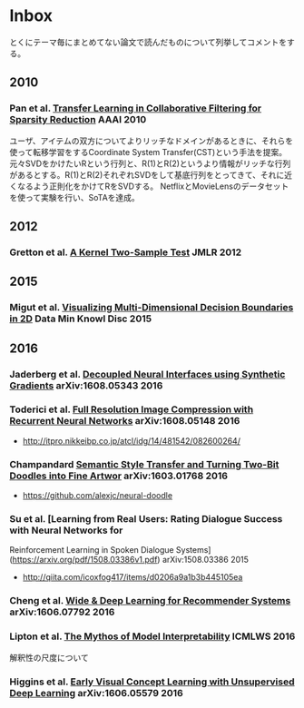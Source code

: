 # Inbox
とくにテーマ毎にまとめてない論文で読んだものについて列挙してコメントをする。

## 2010

### Pan et al. [Transfer Learning in Collaborative Filtering for Sparsity Reduction](http://www.aaai.org/ocs/index.php/AAAI/AAAI10/paper/viewFile/1649/1963/) AAAI 2010

ユーザ、アイテムの双方についてよりリッチなドメインがあるときに、それらを使って転移学習をするCoordinate System Transfer(CST)という手法を提案。
元々SVDをかけたいRという行列と、R(1)とR(2)というより情報がリッチな行列があるとする。R(1)とR(2)それぞれSVDをして基底行列をとってきて、それに近くなるよう正則化をかけてRをSVDする。
NetflixとMovieLensのデータセットを使って実験を行い、SoTAを達成。

## 2012

### Gretton et al. [A Kernel Two-Sample Test](http://www.jmlr.org/papers/volume13/gretton12a/gretton12a.pdf) JMLR 2012

## 2015

### Migut et al. [Visualizing Multi-Dimensional Decision Boundaries in 2D](https://pure.uva.nl/ws/files/2110683/164710_431596.pdf)  Data Min Knowl Disc 2015

## 2016

### Jaderberg et al. [Decoupled Neural Interfaces using Synthetic Gradients](https://arxiv.org/pdf/1608.05343v1.pdf) arXiv:1608.05343 2016

### Toderici et al. [Full Resolution Image Compression with Recurrent Neural Networks](https://arxiv.org/pdf/1608.05148v1.pdf) arXiv:1608.05148 2016

- http://itpro.nikkeibp.co.jp/atcl/idg/14/481542/082600264/

### Champandard [Semantic Style Transfer and Turning Two-Bit Doodles into Fine Artwor](https://arxiv.org/pdf/1603.01768v1.pdf) arXiv:1603.01768 2016

- https://github.com/alexjc/neural-doodle

### Su et al. [Learning from Real Users: Rating Dialogue Success with Neural Networks for
Reinforcement Learning in Spoken Dialogue Systems](https://arxiv.org/pdf/1508.03386v1.pdf) arXiv:1508.03386 2015

- http://qiita.com/icoxfog417/items/d0206a9a1b3b445105ea

### Cheng et al. [Wide & Deep Learning for Recommender Systems](https://arxiv.org/pdf/1606.07792v1.pdf) arXiv:1606.07792 2016

### Lipton et al. [The Mythos of Model Interpretability](https://arxiv.org/pdf/1606.03490v2.pdf) ICMLWS 2016

解釈性の尺度について

### Higgins et al. [Early Visual Concept Learning with Unsupervised Deep Learning](https://arxiv.org/pdf/1606.05579v3.pdf) arXiv:1606.05579 2016
